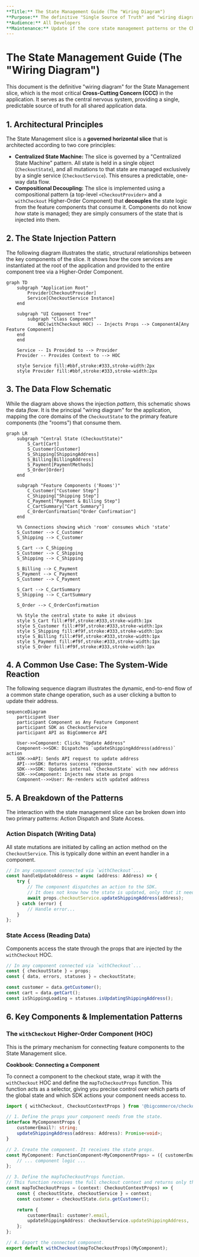 ```yaml
---
**Title:** The State Management Guide (The "Wiring Diagram")
**Purpose:** The definitive "Single Source of Truth" and "wiring diagram" for the State Management Cross-Cutting Concern (CCC).
**Audience:** All Developers
**Maintenance:** Update if the core state management patterns or the Checkout SDK integration changes.
---
```


# The State Management Guide (The "Wiring Diagram")

This document is the definitive "wiring diagram" for the State Management slice, which is the most critical **Cross-Cutting Concern (CCC)** in the application. It serves as the central nervous system, providing a single, predictable source of truth for all shared application data.

## 1. Architectural Principles

The State Management slice is a **governed horizontal slice** that is architected according to two core principles:

*   **Centralized State Machine:** The slice is governed by a "Centralized State Machine" pattern. All state is held in a single object (`CheckoutState`), and all mutations to that state are managed exclusively by a single service (`CheckoutService`). This ensures a predictable, one-way data flow.
*   **Compositional Decoupling:** The slice is implemented using a compositional pattern (a top-level `<CheckoutProvider>` and a `withCheckout` Higher-Order Component) that **decouples** the state logic from the feature components that consume it. Components do not know *how* state is managed; they are simply consumers of the state that is injected into them.

## 2. The State Injection Pattern

The following diagram illustrates the static, structural relationships between the key components of the slice. It shows *how* the core services are instantiated at the root of the application and provided to the entire component tree via a Higher-Order Component.

```mermaid
graph TD
    subgraph "Application Root"
        Provider[CheckoutProvider]
        Service[CheckoutService Instance]
    end

    subgraph "UI Component Tree"
        subgraph "Class Component"
            HOC(withCheckout HOC) -- Injects Props --> ComponentA[Any Feature Component]
    end
    end

    Service -- Is Provided to --> Provider
    Provider -- Provides Context to --> HOC

    style Service fill:#bbf,stroke:#333,stroke-width:2px
    style Provider fill:#bbf,stroke:#333,stroke-width:2px
```

## 3. The Data Flow Schematic

While the diagram above shows the injection *pattern*, this schematic shows the data *flow*. It is the principal "wiring diagram" for the application, mapping the core domains of the `CheckoutState` to the primary feature components (the "rooms") that consume them.

```mermaid
graph LR
    subgraph "Central State (CheckoutState)"
        S_Cart[Cart]
        S_Customer[Customer]
        S_Shipping[ShippingAddress]
        S_Billing[BillingAddress]
        S_Payment[PaymentMethods]
        S_Order[Order]
    end

    subgraph "Feature Components ('Rooms')"
        C_Customer["Customer Step"]
        C_Shipping["Shipping Step"]
        C_Payment["Payment & Billing Step"]
        C_CartSummary["Cart Summary"]
        C_OrderConfirmation["Order Confirmation"]
    end

    %% Connections showing which 'room' consumes which 'state'
    S_Customer --> C_Customer
    S_Shipping --> C_Customer

    S_Cart --> C_Shipping
    S_Customer --> C_Shipping
    S_Shipping --> C_Shipping

    S_Billing --> C_Payment
    S_Payment --> C_Payment
    S_Customer --> C_Payment

    S_Cart --> C_CartSummary
    S_Shipping --> C_CartSummary

    S_Order --> C_OrderConfirmation

    %% Style the central state to make it obvious
    style S_Cart fill:#f9f,stroke:#333,stroke-width:1px
    style S_Customer fill:#f9f,stroke:#333,stroke-width:1px
    style S_Shipping fill:#f9f,stroke:#333,stroke-width:1px
    style S_Billing fill:#f9f,stroke:#333,stroke-width:1px
    style S_Payment fill:#f9f,stroke:#333,stroke-width:1px
    style S_Order fill:#f9f,stroke:#333,stroke-width:1px
```

## 4. A Common Use Case: The System-Wide Reaction

The following sequence diagram illustrates the dynamic, end-to-end flow of a common state change operation, such as a user clicking a button to update their address.

```mermaid
sequenceDiagram
    participant User
    participant Component as Any Feature Component
    participant SDK as CheckoutService
    participant API as BigCommerce API

    User->>Component: Clicks "Update Address"
    Component->>SDK: Dispatches `updateShippingAddress(address)` action
    SDK->>API: Sends API request to update address
    API-->>SDK: Returns success response
    SDK-->>SDK: Updates internal `CheckoutState` with new address
    SDK-->>Component: Injects new state as props
    Component-->>User: Re-renders with updated address
```

## 5. A Breakdown of the Patterns

The interaction with the state management slice can be broken down into two primary patterns: Action Dispatch and State Access.

### Action Dispatch (Writing Data)

All state mutations are initiated by calling an action method on the `CheckoutService`. This is typically done within an event handler in a component.

```typescript
// In any component connected via `withCheckout`...
const handleUpdateAddress = async (address: Address) => {
    try {
        // The component dispatches an action to the SDK.
        // It does not know how the state is updated, only that it needs to.
        await props.checkoutService.updateShippingAddress(address);
    } catch (error) {
        // Handle error...
    }
};
```

### State Access (Reading Data)

Components access the state through the props that are injected by the `withCheckout` HOC.

```typescript
// In any component connected via `withCheckout`...
const { checkoutState } = props;
const { data, errors, statuses } = checkoutState;

const customer = data.getCustomer();
const cart = data.getCart();
const isShippingLoading = statuses.isUpdatingShippingAddress();
```

## 6. Key Components & Implementation Patterns

### The `withCheckout` Higher-Order Component (HOC)

This is the primary mechanism for connecting feature components to the State Management slice.

**Cookbook: Connecting a Component**

To connect a component to the checkout state, wrap it with the `withCheckout` HOC and define the `mapToCheckoutProps` function. This function acts as a selector, giving you precise control over which parts of the global state and which SDK actions your component needs access to.

```typescript
import { withCheckout, CheckoutContextProps } from '@bigcommerce/checkout/checkout-sdk';

// 1. Define the props your component needs from the state.
interface MyComponentProps {
    customerEmail?: string;
    updateShippingAddress(address: Address): Promise<void>;
}

// 2. Create the component. It receives the state props.
const MyComponent: FunctionComponent<MyComponentProps> = ({ customerEmail, updateShippingAddress }) => {
    // ... component logic ...
};

// 3. Define the mapToCheckoutProps function.
// This function receives the full checkout context and returns only the props your component needs.
const mapToCheckoutProps = (context: CheckoutContextProps) => {
    const { checkoutState, checkoutService } = context;
    const customer = checkoutState.data.getCustomer();

    return {
        customerEmail: customer?.email,
        updateShippingAddress: checkoutService.updateShippingAddress,
    };
};

// 4. Export the connected component.
export default withCheckout(mapToCheckoutProps)(MyComponent);
```
